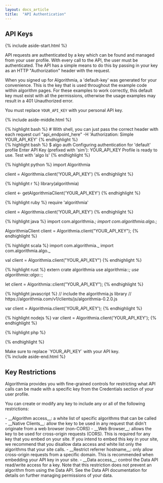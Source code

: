 ```yaml
---
layout: docs_article
title:  "API Authentication"
---
```


## API Keys

{% include aside-start.html %}

API requests are authenticated by a key which can be found and managed from your user profile.
With every call to the API, the user must be authenticated. The API has a simple means to do this by passing in your key as an HTTP "Authorization" header with the request.

When you signed up for Algorithmia, a 'default-key' was generated for your convenience. This is the key that is used throughout the example code within algorithm pages. For these examples to work correctly, this default key must exist with all the permissions, otherwise the usage examples may result in a 401 Unauthorized error.

<div>
  <div class="syn-alert theme-primary">
    <div class="syn-body-1 syn-mb-0">
      You must replace <code>YOUR_API_KEY</code> with your personal API key.
    </div>
  </div>
</div>

{% include aside-middle.html %}
<code-sample v-cloak title="To authorize, use this code:">

<div code-sample-language="Shell">
{% highlight bash %}
# With shell, you can just pass the correct header with each request
curl "api_endpoint_here" -H 'Authorization: Simple YOUR_API_KEY'
{% endhighlight %}
</div>

<div code-sample-language="CLI">
{% highlight bash %}
$ algo auth
Configuring authentication for 'default' profile
Enter API Key (prefixed with 'sim'): YOUR_API_KEY
Profile is ready to use. Test with 'algo ls'
{% endhighlight %}
</div>

{% highlight python %}
import Algorithmia

client = Algorithmia.client('YOUR_API_KEY')
{% endhighlight %}

{% highlight r %}
library(algorithmia)

client <- getAlgorithmiaClient('YOUR_API_KEY')
{% endhighlight %}

{% highlight ruby %}
require 'algorithmia'

client = Algorithmia.client('YOUR_API_KEY')
{% endhighlight %}


{% highlight java %}
import com.algorithmia.*;
import com.algorithmia.algo.*;

AlgorithmiaClient client = Algorithmia.client("YOUR_API_KEY");
{% endhighlight %}

{% highlight scala %}
import com.algorithmia._
import com.algorithmia.algo._

val client = Algorithmia.client("YOUR_API_KEY")
{% endhighlight %}

{% highlight rust %}
extern crate algorithmia
use algorithmia::*;
use algorithmia::algo::*;

let client = Algorithmia::client("YOUR_API_KEY");
{% endhighlight %}

<div code-sample-language="JavaScript">
{% highlight javascript %}
// include the algorithmia.js library
// https://algorithmia.com/v1/clients/js/algorithmia-0.2.0.js

var client = Algorithmia.client('YOUR_API_KEY');
{% endhighlight %}
</div>

<div code-sample-language="NodeJS">
{% highlight nodejs %}
var client = Algorithmia.client('YOUR_API_KEY');
{% endhighlight %}
</div>

{% highlight php %}
<?
$client = Algorithmia::client("YOUR_API_KEY");
?>
{% endhighlight %}
</code-sample>
<div class="syn-caption syn-mt-4">
  Make sure to replace `YOUR_API_KEY` with your API key.
</div>
{% include aside-end.html %}

## Key Restrictions

Algorithmia provides you with fine-grained controls for restricting what API calls can be made with a specific key from the Credentials section of your user profile.

You can create or modify any key to include any or all of the following restrictions:

<div class="syn-body-1" markdown="1">
  - __Algorithm access__: a white list of specific algorithms that can be called
  - __Native Clients__: allow the key to be used in any request that didn't originate from a web browser (non-CORS)
  - __Web Browser__: allows the key to be used for cross-origin requests (CORS). This is required for any key that you embed on your site. If you intend to embed this key in your site, we recommend that you disallow data access and white list only the algorithms that your site calls.
  - __Restrict referrer hostname__: only allow cross-origin requests from a specific domain. This is recommended when embedding your API key in your site.
  - __Data access__: control the Data API read/write access for a key. Note that this restriction does not prevent an algorithm from using the Data API. See the Data API documentation for details on further managing permissions of your data.
</div>